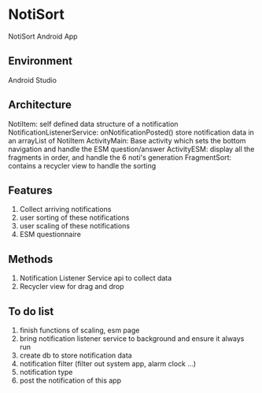 # NotiSort
NotiSort Android App

Environment
---
Android Studio

Architecture
---
NotiItem: self defined data structure of a notification
NotificationListenerService: onNotificationPosted() store notification data in an arrayList of NotiItem
ActivityMain: Base activity which sets the bottom navigation and handle the ESM question/answer
ActivityESM: display all the fragments in order, and handle the 6 noti's generation
FragmentSort: contains a recycler view to handle the sorting

Features
---
1. Collect arriving notifications
2. user sorting of these notifications
3. user scaling of these notifications
4. ESM questionnaire

Methods
---
1. Notification Listener Service api to collect data
2. Recycler view for drag and drop

To do list
---
1. finish functions of scaling, esm page
2. bring notification listener service to background and ensure it always run
3. create db to store notification data
4. notification filter (filter out system app, alarm clock ...)
5. notification type
6. post the notification of this app
